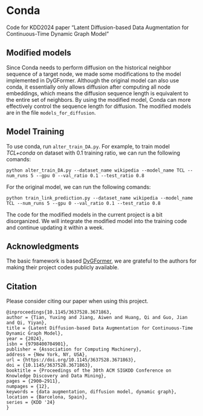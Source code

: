 # Conda
Code for KDD2024 paper “Latent Diffusion-based Data Augmentation for Continuous-Time Dynamic Graph Model”



## Modified models 

Since Conda needs to perform diffusion on the historical neighbor sequence of a target node, we made some modifications to the model implemented in DyGFormer. Although the original model can also use conda, it essentially only allows diffusion after computing all node embeddings, which means the diffusion sequence length is equivalent to the entire set of neighbors. By using the modified model, Conda can more effectively control the sequence length for diffusion. The modified models are in the file ```models_for_diffusion```.

## Model Training

To use conda, run ```alter_train_DA.py```.
For example, to train model *TCL+conda* on dataset with 0.1 training ratio, we can run the following comands:
```{bash}
python alter_train_DA.py --dataset_name wikipedia --model_name TCL --num_runs 5 --gpu 0 --val_ratio 0.1 --test_ratio 0.8
```

For the original model, we can run the following comands:
```{bash}
python train_link_prediction.py --dataset_name wikipedia --model_name TCL --num_runs 5 --gpu 0 --val_ratio 0.1 --test_ratio 0.8
```

The code for the modified models in the current project is a bit disorganized. We will integrate the modified model into the training code and continue updating it within a week.


## Acknowledgments
The basic framework is based [DyGFormer](https://github.com/yule-BUAA/DyGLib), we are grateful to the authors for making their project codes publicly available.

## Citation
Please consider citing our paper when using this project.
```
@inproceedings{10.1145/3637528.3671863,
author = {Tian, Yuxing and Jiang, Aiwen and Huang, Qi and Guo, Jian and Qi, Yiyan},
title = {Latent Diffusion-based Data Augmentation for Continuous-Time Dynamic Graph Model},
year = {2024},
isbn = {9798400704901},
publisher = {Association for Computing Machinery},
address = {New York, NY, USA},
url = {https://doi.org/10.1145/3637528.3671863},
doi = {10.1145/3637528.3671863},
booktitle = {Proceedings of the 30th ACM SIGKDD Conference on Knowledge Discovery and Data Mining},
pages = {2900–2911},
numpages = {12},
keywords = {data augmentation, diffusion model, dynamic graph},
location = {Barcelona, Spain},
series = {KDD '24}
}
```
